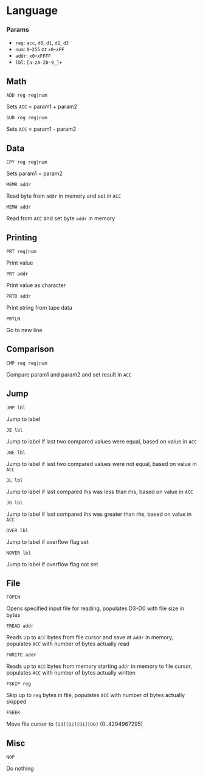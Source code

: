 # Language

### Params 

- `reg`: `acc`, `d0`, `d1`, `d2`, `d3`
- `num`: `0`-`255` or `x0`-`xFF`
- `addr`: `x0`-`xFFFF` 
- `lbl`: `[a-zA-Z0-9_]+`

## Math

`ADD reg reg|num`

Sets `ACC` = param1 + param2

`SUB reg reg|num`

Sets `ACC` = param1 - param2

## Data

`CPY reg reg|num`

Sets param1 = param2

`MEMR addr`

Read byte from `addr` in memory and set in `ACC`

`MEMW addr`

Read from `ACC` and set byte `addr` in memory

## Printing

`PRT reg|num`

Print value

`PRT addr`

Print value as character

`PRTD addr`

Print string from tape data

`PRTLN`

Go to new line

## Comparison

`CMP reg reg|num`

Compare param1 and param2 and set result in `ACC`

## Jump

`JMP lbl`

Jump to label

`JE lbl`

Jump to label if last two compared values were equal, based on value in `ACC`

`JNE lbl`

Jump to label if last two compared values were not equal, based on value in `ACC`

`JL lbl`

Jump to label if last compared lhs was less than rhs, based on value in `ACC`

`JG lbl`

Jump to label if last compared lhs was greater than rhs, based on value in `ACC`

`OVER lbl`

Jump to label if overflow flag set

`NOVER lbl`

Jump to label if overflow flag not set

## File

`FOPEN`

Opens specified input file for reading, populates D3-D0 with file size in bytes

`FREAD addr`

Reads up to `ACC` bytes from file cursor and save at `addr` in memory, populates `ACC` with number of bytes actually read

`FWRITE addr`

Reads up to `ACC` bytes from memory starting `addr` in memory to file cursor, populates `ACC` with number of bytes actually written

`FSKIP reg`

Skip up to `reg` bytes in file, populates `ACC` with number of bytes actually skipped

`FSEEK`

Move file cursor to `[D3][D2][D1][D0]` (0..4294967295)

## Misc

`NOP`

Do nothing